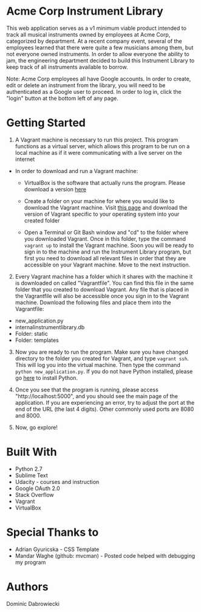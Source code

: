 # Acme Corp Instrument Library
This web application serves as a v1 minimum viable product intended to track all musical instruments owned by employees at Acme Corp, categorized by department.  At a recent company event, several of the employees learned that there were quite a few musicians among them, but not everyone owned instruments.  In order to allow everyone the ability to jam, the engineering department decided to build this Instrument Library to keep track of all instruments available to borrow.

Note: Acme Corp employees all have Google accounts.  In order to create, edit or delete an instrument from the library, you will need to be authenticated as a Google user to proceed.  In order to log in, click the "login" button at the bottom left of any page.

# Getting Started

1. A Vagrant machine is necessary to run this project.  This program functions as a virtual server, which allows this program to be run on a local machine as if it were communicating with a live server on the internet

- In order to download and run a Vagrant machine:

  - VirtualBox is the software that actually runs the program.  Please download a version [here](https://www.virtualbox.org/wiki/Download_Old_Builds_5_1)

  - Create a folder on your machine for where you would like to download the Vagrant machine.  Visit [this page](https://www.vagrantup.com/downloads.html) and download the version of Vagrant specific to your operating system into your created folder

  - Open a Terminal or Git Bash window and "cd" to the folder where you downloaded Vagrant.  Once in this folder, type the command `vagrant up` to install the Vagrant machine.  Soon you will be ready to sign in to the machine and run the Instrument Library program, but first you need to download all relevant files in order that they are accessible on your Vagrant machine.  Move to the next instruction.

2.  Every Vagrant machine has a folder which it shares with the machine it is downloaded on called "Vagrantfile".  You can find this file in the same folder that you created to download Vagrant.  Any file that is placed in the Vagrantfile will also be accessible once you sign in to the Vagrant machine.  Download the following files and place them into the Vagrantfile:

  - new_application.py
  - internalinstrumentlibrary.db
  - Folder: static
  - Folder: templates

3.  Now you are ready to run the program.  Make sure you have changed directory to the folder you created for Vagrant, and type `vagrant ssh`.  This will log you into the virtual machine.  Then type the command `python new_application.py`.  If you do not have Python installed, please go [here](https://edu.google.com/openonline/course-builder/docs/1.10/set-up-course-builder/check-for-python.html) to install Python.

4.  Once you see that the program is running, please access "http://localhost:5000", and you should see the main page of the application.  If you are experiencing an error, try to adjust the port at the end of the URL (the last 4 digits).  Other commonly used ports are 8080 and 8000.

5.  Now, go explore!

# Built With

- Python 2.7
- Sublime Text
- Udacity - courses and instruction
- Google OAuth 2.0
- Stack Overflow
- Vagrant
- VirtualBox

# Special Thanks to

- Adrian Gyuricska - CSS Template
- Mandar Waghe (github: mvcman) - Posted code helped with debugging my program

# Authors

Dominic Dabrowiecki
